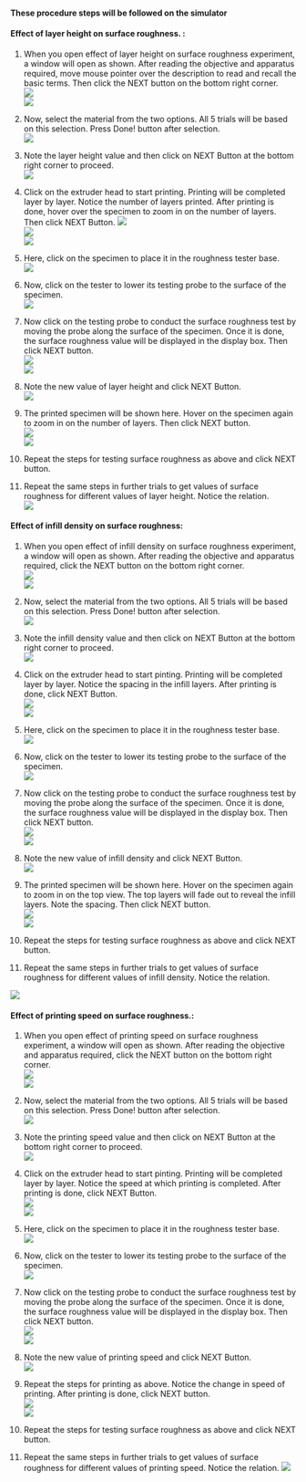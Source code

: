 #### These procedure steps will be followed on the simulator

#### Effect of layer height on surface roughness. :

1. When you open effect of layer height on surface roughness experiment, a window will open as shown. After reading the objective and apparatus required,  move mouse pointer over the description to read and recall the basic terms. Then click the NEXT button on the bottom right corner. <br>
<img src="images/srlh-1.PNG"><br>
<img src="images/srlh-1-1.PNG"><br>

2. Now, select the material from the two options. All 5 trials will be based on this selection. Press Done! button after selection. <br>
<img src="images/srlh-2.png"><br>

3. Note the layer height value and then click on NEXT Button at the bottom right corner to proceed. <br>
<img src="images/srlh-3.PNG"><br>

4. Click on the extruder head to start printing. Printing will be completed layer by layer. Notice the number of layers printed. After printing is done, hover over the specimen to zoom in on the number of layers. Then click NEXT Button.
<img src="images/srlh-4.PNG"><br>
<img src="images/srlh-5.PNG"><br>
<img src="images/srlh-6.PNG"><br>

5. Here, click on the specimen to place it in the roughness tester base. <br>
<img src="images/srlh-7.PNG"><br>

6. Now, click on the tester to lower its testing probe to the surface of the specimen.<br>
<img src="images/srlh-8.PNG"><br>

7. Now click on the testing probe to conduct the surface roughness test by moving the probe along the surface of the specimen. Once it is done, the surface roughness value will be displayed in the display box. Then click NEXT button.<br>
<img src="images/srlh-9.PNG"><br>
<img src="images/srlh-10.PNG"><br>

8. Note the new value of layer height and click NEXT Button. <br>
<img src="images/srlh-11.PNG"><br>

9. The printed specimen will be shown here. Hover on the specimen again to zoom in on the number of layers. Then click NEXT button. <br>
<img src="images/srlh-12.PNG"><br>
<img src="images/srlh-13.PNG"><br>

10. Repeat the steps for testing surface roughness as above and click NEXT button.<br>


11. Repeat the same steps in further trials to get values of surface roughness for different values of layer height. Notice the relation.<br>
<img src="images/srlh-14.PNG"><br>

#### Effect of infill density on surface roughness:

1. When you open effect of infill density on surface roughness experiment, a window will open as shown. After reading the objective and apparatus required, click the NEXT button on the bottom right corner. <br>
<img src="images/srid-1.PNG"><br>
<img src="images/srid-1-1.PNG"><br>

2. Now, select the material from the two options. All 5 trials will be based on this selection. Press Done! button after selection. <br>
<img src="images/srid-2.png"><br>

3. Note the infill density value and then click on NEXT Button at the bottom right corner to proceed. <br>
<img src="images/srid-3.PNG"><br>

4. Click on the extruder head to start pinting. Printing will be completed layer by layer. Notice the spacing in the infill layers. After printing is done, click NEXT Button.<br>
<img src="images/srid-4.PNG"><br>
<img src="images/srid-5.PNG"><br>

5. Here, click on the specimen to place it in the roughness tester base.<br>
<img src="images/srid-6.PNG"><br>

6. Now, click on the tester to lower its testing probe to the surface of the specimen.<br>
<img src="images/srid-7.PNG"><br>

7. Now click on the testing probe to conduct the surface roughness test by moving the probe along the surface of the specimen. Once it is done, the surface roughness value will be displayed in the display box. Then click NEXT button.<br>
<img src="images/srid-8.PNG"><br>
<img src="images/srid-9.PNG"><br>

8. Note the new value of infill density and click NEXT Button.  <br>
<img src="images/srid-10.PNG"><br>

9. The printed specimen will be shown here. Hover on the specimen again to zoom in on the top view. The top layers will fade out to reveal the infill layers. Note the spacing. Then click NEXT button.<br>
<img src="images/srid-11.PNG"><br>
<img src="images/srid-12.PNG"><br>

10.  Repeat the steps for testing surface roughness as above and click NEXT button.<br>


11. Repeat the same steps in further trials to get values of surface roughness for different values of infill density. Notice the relation.
<img src="images/srid-14.PNG">

#### Effect of printing speed on surface roughness.:

1. When you open effect of printing speed on surface roughness experiment, a window will open as shown. After reading the objective and apparatus required, click the NEXT button on the bottom right corner. <br>
<img src="images/srps-1.PNG"><br>
<img src="images/srps-1-1.PNG"><br>

2. Now, select the material from the two options. All 5 trials will be based on this selection. Press Done! button after selection. <br>
<img src="images/srps-2.png"><br>

3. Note the printing speed value and then click on NEXT Button at the bottom right corner to proceed.<br>
<img src="images/srps-3.PNG"><br>

4. Click on the extruder head to start pinting. Printing will be completed layer by layer. Notice the speed at which printing is completed. After printing is done, click NEXT Button. <br>
<img src="images/srps-4.PNG"><br>
<img src="images/srps-5.PNG"><br>

5. Here, click on the specimen to place it in the roughness tester base.<br>
<img src="images/srps-6.PNG"><br>

6. Now, click on the tester to lower its testing probe to the surface of the specimen.<br>
<img src="images/srps-7.PNG"><br>

7. Now click on the testing probe to conduct the surface roughness test by moving the probe along the surface of the specimen. Once it is done, the surface roughness value will be displayed in the display box. Then click NEXT button. <br>
<img src="images/srps-8.PNG"><br>
<img src="images/srps-9.PNG"><br>

8. Note the new value of printing speed and click NEXT Button.<br>
<img src="images/srps-10.PNG"><br>

9. Repeat the steps for printing as above. Notice the change in speed of printing. After printing is done, click NEXT button.<br>
<img src="images/srps-11.PNG"><br>
<img src="images/srps-12.PNG"><br>

10. Repeat the steps for testing surface roughness as above and click NEXT button.<br>


11. Repeat the same steps in further trials to get values of surface roughness for different values of printing speed. Notice the relation.
<img src="images/srps-13.PNG"><br>
